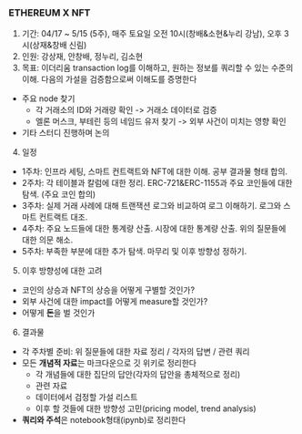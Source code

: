 ### ETHEREUM X NFT

1. 기간: 04/17 ~ 5/15 (5주), 매주 토요일 오전 10시(창배&소현&누리 강남), 오후 3시(상재&창배 신림)
2. 인원: 강상재, 안창배, 정누리, 김소현
3. 목표: 이더리움 transaction log를 이해하고, 원하는 정보를 쿼리할 수 있는 수준의 이해. 다음의 가설을 검증함으로써 이해도를 증명한다
- 주요 node 찾기
  - 각 거래소의 ID와 거래량 확인 -> 거래소 데이터로 검증
  - 엘론 머스크, 부테린 등의 네임드 유저 찾기 -> 외부 사건이 미치는 영향 확인
- 기타 스터디 진행하며 논의
4. 일정
- 1주차: 인프라 세팅, 스마트 컨트랙트와 NFT에 대한 이해. 공부 결과물 형태 합의.
- 2주차: 각 테이블과 칼럼에 대한 정리. ERC-721&ERC-1155과 주요 코인들에 대한 탐색. (주요 코인 합의)
- 3주차: 실제 거래 사례에 대해 트랜잭션 로그와 비교하여 로그 이해하기. 로그와 스마트 컨트랙트 대조.
- 4주차: 주요 노드들에 대한 통계량 산출. 시장에 대한 통계량 산출. 위의 질문들에 대한 의문 해소.
- 5주차: 부족한 부분에 대한 추가 탐색. 마무리 및 이후 방향성 정하기.
5. 이후 방향성에 대한 고려
- 코인의 상승과 NFT의 상승을 어떻게 구별할 것인가?
- 외부 사건에 대한 impact를 어떻게 measure할 것인가?
- 어떻게 **돈**을 벌 것인가
6. 결과물
- 각 주차별 준비: 위 질문들에 대한 자료 정리 / 각자의 답변 / 관련 쿼리
- 모든 **개념적 자료**는 마크다운으로 깃 위키로 정리한다
  - 각 개념들에 대한 집단의 답안(각자의 답안을 총체적으로 정리)
  - 관련 자료 
  - 데이터에서 검정할 가설 리스트
  - 이후 할 것들에 대한 방향성 고민(pricing model, trend analysis)
- **쿼리와 주석**은 notebook형태(ipynb)로 정리한다
